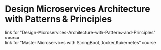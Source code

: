 # Design Microservices Architecture with Patterns & Principles
link for "Design-Microservices-Architecture-with-Patterns-and-Principles" course  
link for "Master Microservices with SpringBoot,Docker,Kubernetes" course
